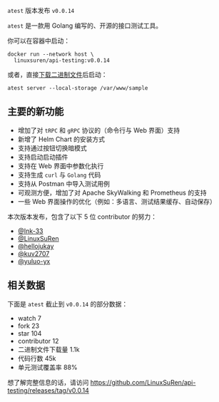 `atest` 版本发布 `v0.0.14`

`atest` 是一款用 Golang 编写的、开源的接口测试工具。

你可以在容器中启动：

```shell
docker run --network host \
  linuxsuren/api-testing:v0.0.14
```

或者，直接[下载二进制文件](https://github.com/LinuxSuRen/api-testing/releases/tag/v0.0.14)后启动：

```shell
atest server --local-storage /var/www/sample
```

## 主要的新功能

* 增加了对 `tRPC` 和 `gRPC` 协议的（命令行与 Web 界面）支持
* 新增了 Helm Chart 的安装方式
* 支持通过按钮切换暗模式
* 支持启动启动插件
* 支持在 Web 界面中参数化执行
* 支持生成 `curl` 与 `Golang` 代码
* 支持从 Postman 中导入测试用例
* 可观测方便，增加了对 Apache SkyWalking 和 Prometheus 的支持
* 一些 Web 界面操作的优化（例如：多语言、测试结果缓存、自动保存）

本次版本发布，包含了以下 5 位 contributor 的努力：

* [@Ink-33](https://github.com/Ink-33)
* [@LinuxSuRen](https://github.com/LinuxSuRen)
* [@hellojukay](https://github.com/hellojukay)
* [@kuv2707](https://github.com/kuv2707)
* [@yuluo-yx](https://github.com/yuluo-yx)

## 相关数据

下面是 `atest` 截止到 `v0.0.14` 的部分数据：

* watch 7
* fork 23
* star 104
* contributor 12
* 二进制文件下载量 1.1k
* 代码行数 45k
* 单元测试覆盖率 88%

想了解完整信息的话，请访问 https://github.com/LinuxSuRen/api-testing/releases/tag/v0.0.14
